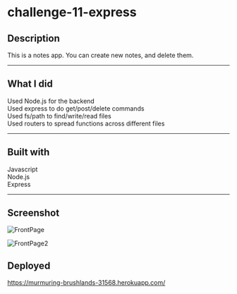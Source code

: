 # challenge-11-express


## Description

This is a notes app. You can create new notes, and delete them.

---

## What I did

Used Node.js for the backend  
Used express to do get/post/delete commands  
Used fs/path to find/write/read files  
Used routers to spread functions across different files  

---

## Built with

Javascript  
Node.js  
Express  

---

## Screenshot

![FrontPage](https://github.com/davidtait1996/challenge-11-OOP/blob/main/frontpage.PNG?raw=true)

![FrontPage2](https://github.com/davidtait1996/challenge-11-OOP/blob/main/frontpage2.PNG?raw=true)


## Deployed

https://murmuring-brushlands-31568.herokuapp.com/